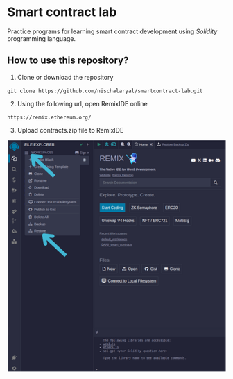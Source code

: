 # Smart contract lab
Practice programs for learning smart contract development using _Solidity_ programming language.

## How to use this repository?
1. Clone or download the repository
```
git clone https://github.com/nischalaryal/smartcontract-lab.git
```
2. Using the following url, open RemixIDE online
```
https://remix.ethereum.org/
```
3. Upload contracts.zip file to RemixIDE

![alt text](https://github.com/nischalaryal/smartcontract-lab/blob/main/img/upload_zip.png?raw=true)

